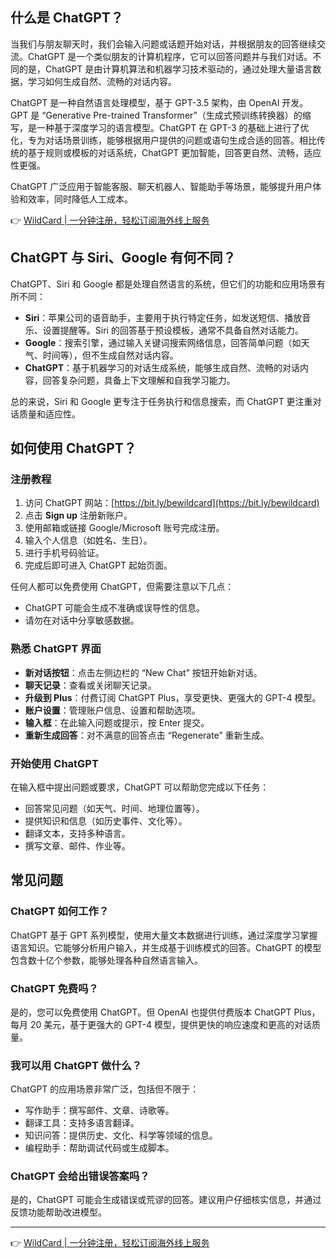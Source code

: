 ## 什么是 ChatGPT？

当我们与朋友聊天时，我们会输入问题或话题开始对话，并根据朋友的回答继续交流。ChatGPT 是一个类似朋友的计算机程序，它可以回答问题并与我们对话。不同的是，ChatGPT 是由计算机算法和机器学习技术驱动的，通过处理大量语言数据，学习如何生成自然、流畅的对话内容。

ChatGPT 是一种自然语言处理模型，基于 GPT-3.5 架构，由 OpenAI 开发。GPT 是 “Generative Pre-trained Transformer”（生成式预训练转换器）的缩写，是一种基于深度学习的语言模型。ChatGPT 在 GPT-3 的基础上进行了优化，专为对话场景训练，能够根据用户提供的问题或语句生成合适的回答。相比传统的基于规则或模板的对话系统，ChatGPT 更加智能，回答更自然、流畅，适应性更强。

ChatGPT 广泛应用于智能客服、聊天机器人、智能助手等场景，能够提升用户体验和效率，同时降低人工成本。

👉 [WildCard | 一分钟注册，轻松订阅海外线上服务](https://bit.ly/bewildcard)

## ChatGPT 与 Siri、Google 有何不同？

ChatGPT、Siri 和 Google 都是处理自然语言的系统，但它们的功能和应用场景有所不同：

- **Siri**：苹果公司的语音助手，主要用于执行特定任务，如发送短信、播放音乐、设置提醒等。Siri 的回答基于预设模板，通常不具备自然对话能力。
- **Google**：搜索引擎，通过输入关键词搜索网络信息，回答简单问题（如天气、时间等），但不生成自然对话内容。
- **ChatGPT**：基于机器学习的对话生成系统，能够生成自然、流畅的对话内容，回答复杂问题，具备上下文理解和自我学习能力。

总的来说，Siri 和 Google 更专注于任务执行和信息搜索，而 ChatGPT 更注重对话质量和适应性。

## 如何使用 ChatGPT？

### 注册教程

1. 访问 ChatGPT 网站：[https://bit.ly/bewildcard](https://bit.ly/bewildcard)
2. 点击 **Sign up** 注册新账户。
3. 使用邮箱或链接 Google/Microsoft 账号完成注册。
4. 输入个人信息（如姓名、生日）。
5. 进行手机号码验证。
6. 完成后即可进入 ChatGPT 起始页面。

任何人都可以免费使用 ChatGPT，但需要注意以下几点：
- ChatGPT 可能会生成不准确或误导性的信息。
- 请勿在对话中分享敏感数据。

### 熟悉 ChatGPT 界面

- **新对话按钮**：点击左侧边栏的 “New Chat” 按钮开始新对话。
- **聊天记录**：查看或关闭聊天记录。
- **升级到 Plus**：付费订阅 ChatGPT Plus，享受更快、更强大的 GPT-4 模型。
- **账户设置**：管理账户信息、设置和帮助选项。
- **输入框**：在此输入问题或提示，按 Enter 提交。
- **重新生成回答**：对不满意的回答点击 “Regenerate” 重新生成。

### 开始使用 ChatGPT

在输入框中提出问题或要求，ChatGPT 可以帮助您完成以下任务：
- 回答常见问题（如天气、时间、地理位置等）。
- 提供知识和信息（如历史事件、文化等）。
- 翻译文本，支持多种语言。
- 撰写文章、邮件、作业等。

## 常见问题

### ChatGPT 如何工作？

ChatGPT 基于 GPT 系列模型，使用大量文本数据进行训练，通过深度学习掌握语言知识。它能够分析用户输入，并生成基于训练模式的回答。ChatGPT 的模型包含数十亿个参数，能够处理各种自然语言输入。

### ChatGPT 免费吗？

是的，您可以免费使用 ChatGPT。但 OpenAI 也提供付费版本 ChatGPT Plus，每月 20 美元，基于更强大的 GPT-4 模型，提供更快的响应速度和更高的对话质量。

### 我可以用 ChatGPT 做什么？

ChatGPT 的应用场景非常广泛，包括但不限于：
- 写作助手：撰写邮件、文章、诗歌等。
- 翻译工具：支持多语言翻译。
- 知识问答：提供历史、文化、科学等领域的信息。
- 编程助手：帮助调试代码或生成脚本。

### ChatGPT 会给出错误答案吗？

是的，ChatGPT 可能会生成错误或荒谬的回答。建议用户仔细核实信息，并通过反馈功能帮助改进模型。

---

👉 [WildCard | 一分钟注册，轻松订阅海外线上服务](https://bit.ly/bewildcard)